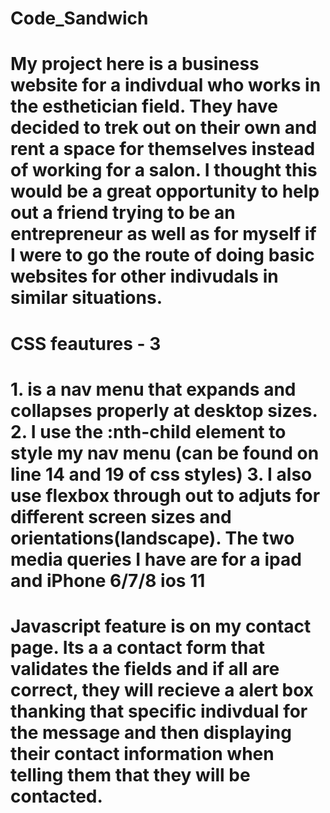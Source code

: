 # Code_Sandwich
 
 # My project here is a business website for a indivdual who works in the esthetician field. They have decided to trek out on their own and rent a space for themselves instead of working for a salon. I thought this would be a great opportunity to help out a friend trying to be an entrepreneur as well as for myself if I were to go the route of doing basic websites for other indivudals in similar situations. 

 # CSS feautures - 3

 #  1. is a nav menu that expands and collapses properly at desktop sizes.  2. I use the :nth-child element to style my nav menu (can be found on line 14 and 19 of css styles)    3. I also use flexbox through out to adjuts for different screen sizes and orientations(landscape). The two media queries I have are for a ipad and iPhone 6/7/8 ios 11

 # Javascript feature is on my contact page. Its a a contact form that validates the fields and if all are correct, they will recieve a alert box thanking that specific indivdual for the message and then displaying their contact information when telling them that they will be contacted.
